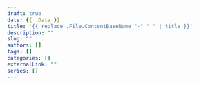 ```yaml
--- 
draft: true
date: {{ .Date }}
title: '{{ replace .File.ContentBaseName "-" " " | title }}'
description: ""
slug: ""
authors: []
tags: []
categories: []
externalLink: ""
series: []
---
```

